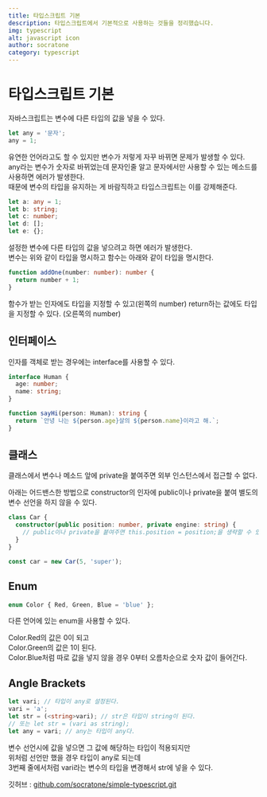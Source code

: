 ```yaml
---
title: 타입스크립트 기본
description: 타입스크립트에서 기본적으로 사용하는 것들을 정리했습니다.
img: typescript
alt: javascript icon
author: socratone
category: typescript
---
```


# 타입스크립트 기본

자바스크립트는 변수에 다른 타입의 값을 넣을 수 있다.

```ts
let any = '문자';
any = 1;
```

유연한 언어라고도 할 수 있지만 변수가 저렇게 자꾸 바뀌면 문제가 발생할 수 있다.  
any라는 변수가 숫자로 바뀌었는데 문자인줄 알고 문자에서만 사용할 수 있는 메소드를 사용하면 에러가 발생한다.  
때문에 변수의 타입을 유지하는 게 바람직하고 타입스크립트는 이를 강제해준다.

```ts
let a: any = 1;
let b: string;
let c: number;
let d: [];
let e: {};
```

설정한 변수에 다른 타입의 값을 넣으려고 하면 에러가 발생한다.  
변수는 위와 같이 타입을 명시하고 함수는 아래와 같이 타입을 명시한다.

```ts
function addOne(number: number): number {
  return number + 1;
}
```

함수가 받는 인자에도 타입을 지정할 수 있고(왼쪽의 number) return하는 값에도 타입을 지정할 수 있다. (오른쪽의 number)

## 인터페이스

인자를 객체로 받는 경우에는 interface를 사용할 수 있다.

```ts
interface Human {
  age: number;
  name: string;
}

function sayHi(person: Human): string {
  return `안녕 나는 ${person.age}살의 ${person.name}이라고 해.`;
}
```

## 클래스

클래스에서 변수나 메소드 앞에 private을 붙여주면 외부 인스턴스에서 접근할 수 없다.

아래는 어드밴스한 방법으로 constructor의 인자에 public이나 private을 붙여 별도의 변수 선언을 하지 않을 수 있다.

```ts
class Car {
  constructor(public position: number, private engine: string) {
    // public이나 private을 붙여주면 this.position = position;을 생략할 수 있다.
  }
}

const car = new Car(5, 'super');
``` 

## Enum

```ts
enum Color { Red, Green, Blue = 'blue' };
```

다른 언어에 있는 enum을 사용할 수 있다.

Color.Red의 값은 0이 되고  
Color.Green의 값은 1이 된다.  
Color.Blue처럼 따로 값을 넣지 않을 경우 0부터 오름차순으로 숫자 값이 들어간다.

## Angle Brackets

```ts
let vari; // 타입이 any로 설정된다.
vari = 'a';
let str = (<string>vari); // str은 타입이 string이 된다.
// 또는 let str = (vari as string);
let any = vari; // any는 타입이 any다.
```

변수 선언시에 값을 넣으면 그 값에 해당하는 타입이 적용되지만  
위처럼 선언만 했을 경우 타입이 any로 되는데  
3번째 줄에서처럼 vari라는 변수의 타입을 변경해서 str에 넣을 수 있다.

깃허브 : [github.com/socratone/simple-typescript.git](https://github.com/socratone/simple-typescript.git)